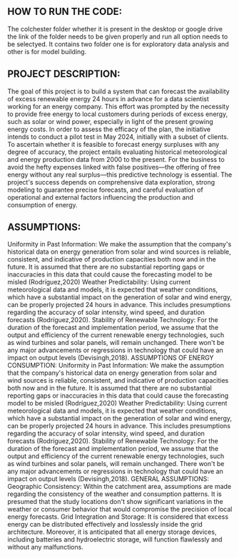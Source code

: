 ## HOW TO RUN THE CODE:
The colchester folder whether it is present in the desktop or google drive the link of the folder needs to be given properly and run all option needs to be selectyed. It contains two folder one is for exploratory data analysis and other is for  model building.


## PROJECT DESCRIPTION:
The goal of this project is to build a system that can forecast the availability of excess renewable energy 24 hours in advance for a data scientist working for an energy company. This effort was prompted by the necessity to provide free energy to local customers during periods of excess energy, such as solar or wind power, especially in light of the present growing energy costs. In order to assess the efficacy of the plan, the initiative intends to conduct a pilot test in May 2024, initially with a subset of clients.
To ascertain whether it is feasible to forecast energy surpluses with any degree of accuracy, the project entails evaluating historical meteorological and energy production data from 2000 to the present. For the business to avoid the hefty expenses linked with false positives—the offering of free energy without any real surplus—this predictive technology is essential. The project's success depends on comprehensive data exploration, strong modeling to guarantee precise forecasts, and careful evaluation of operational and external factors influencing the production and consumption of energy.

## ASSUMPTIONS:
Uniformity in Past Information: We make the assumption that the company's historical data on energy generation from solar and wind sources is reliable, consistent, and indicative of production capacities both now and in the future. It is assumed that there are no substantial reporting gaps or inaccuracies in this data that could cause the forecasting model to be misled (Rodríguez,2020)
Weather Predictability: Using current meteorological data and models, it is expected that weather conditions, which have a substantial impact on the generation of solar and wind energy, can be properly projected 24 hours in advance. This includes presumptions regarding the accuracy of solar intensity, wind speed, and duration forecasts (Rodríguez,2020).
Stability of Renewable Technology: For the duration of the forecast and implementation period, we assume that the output and efficiency of the current renewable energy technologies, such as wind turbines and solar panels, will remain unchanged. There won't be any major advancements or regressions in technology that could have an impact on output levels (Devisingh,2018).
ASSUMPTIONS OF ENERGY CONSUMPTION:
Uniformity in Past Information: We make the assumption that the company's historical data on energy generation from solar and wind sources is reliable, consistent, and indicative of production capacities both now and in the future. It is assumed that there are no substantial reporting gaps or inaccuracies in this data that could cause the forecasting model to be misled (Rodríguez,2020)
Weather Predictability: Using current meteorological data and models, it is expected that weather conditions, which have a substantial impact on the generation of solar and wind energy, can be properly projected 24 hours in advance. This includes presumptions regarding the accuracy of solar intensity, wind speed, and duration forecasts (Rodríguez,2020).
Stability of Renewable Technology: For the duration of the forecast and implementation period, we assume that the output and efficiency of the current renewable energy technologies, such as wind turbines and solar panels, will remain unchanged. There won't be any major advancements or regressions in technology that could have an impact on output levels (Devisingh,2018).
GENERAL ASSUMPTIONS:
Geographic Consistency: Within the catchment area, assumptions are made regarding the consistency of the weather and consumption patterns. It is presumed that the study locations don't show significant variations in the weather or consumer behavior that would compromise the precision of local energy forecasts.
Grid Integration and Storage: It is considered that excess energy can be distributed effectively and losslessly inside the grid architecture. Moreover, it is anticipated that all energy storage devices, including batteries and hydroelectric storage, will function flawlessly and without any malfunctions.



